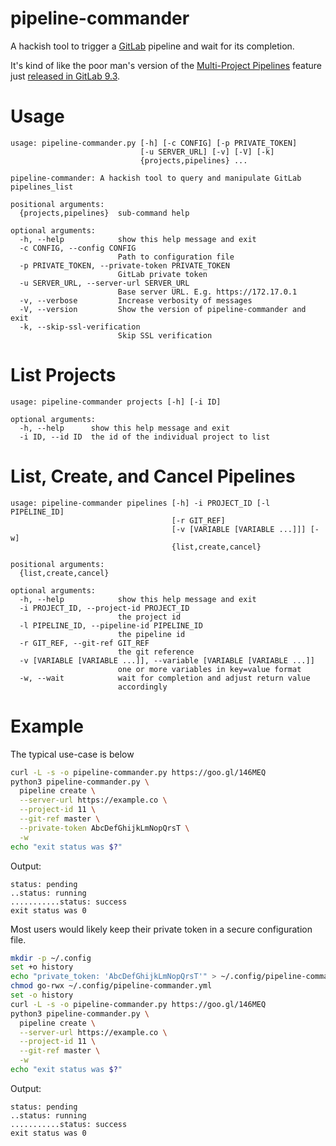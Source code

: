 # pipeline-commander
A hackish tool to trigger a [GitLab](https://gitlab.com) pipeline and wait for its completion.

It's kind of like the poor man's version of the [Multi-Project Pipelines](https://docs.gitlab.com/ee/ci/multi_project_pipeline_graphs.html) feature just [released in GitLab 9.3](https://about.gitlab.com/2017/06/22/gitlab-9-3-released/).

# Usage
```
usage: pipeline-commander.py [-h] [-c CONFIG] [-p PRIVATE_TOKEN]
                             [-u SERVER_URL] [-v] [-V] [-k]
                             {projects,pipelines} ...

pipeline-commander: A hackish tool to query and manipulate GitLab
pipelines_list

positional arguments:
  {projects,pipelines}  sub-command help

optional arguments:
  -h, --help            show this help message and exit
  -c CONFIG, --config CONFIG
                        Path to configuration file
  -p PRIVATE_TOKEN, --private-token PRIVATE_TOKEN
                        GitLab private token
  -u SERVER_URL, --server-url SERVER_URL
                        Base server URL. E.g. https://172.17.0.1
  -v, --verbose         Increase verbosity of messages
  -V, --version         Show the version of pipeline-commander and exit
  -k, --skip-ssl-verification
                        Skip SSL verification
```

# List Projects

```
usage: pipeline-commander projects [-h] [-i ID]

optional arguments:
  -h, --help      show this help message and exit
  -i ID, --id ID  the id of the individual project to list
```

# List, Create, and Cancel Pipelines

```
usage: pipeline-commander pipelines [-h] -i PROJECT_ID [-l PIPELINE_ID]
                                    [-r GIT_REF]
                                    [-v [VARIABLE [VARIABLE ...]]] [-w]
                                    {list,create,cancel}

positional arguments:
  {list,create,cancel}

optional arguments:
  -h, --help            show this help message and exit
  -i PROJECT_ID, --project-id PROJECT_ID
                        the project id
  -l PIPELINE_ID, --pipeline-id PIPELINE_ID
                        the pipeline id
  -r GIT_REF, --git-ref GIT_REF
                        the git reference
  -v [VARIABLE [VARIABLE ...]], --variable [VARIABLE [VARIABLE ...]]
                        one or more variables in key=value format
  -w, --wait            wait for completion and adjust return value
                        accordingly
```

# Example

The typical use-case is below

```bash
curl -L -s -o pipeline-commander.py https://goo.gl/146MEQ
python3 pipeline-commander.py \
  pipeline create \
  --server-url https://example.co \
  --project-id 11 \
  --git-ref master \
  --private-token AbcDefGhijkLmNopQrsT \
  -w
echo "exit status was $?"
```
Output:
```
status: pending
..status: running
...........status: success
exit status was 0
```

Most users would likely keep their private token in a secure configuration file.

```bash
mkdir -p ~/.config
set +o history
echo "private_token: 'AbcDefGhijkLmNopQrsT'" > ~/.config/pipeline-commander.yml
chmod go-rwx ~/.config/pipeline-commander.yml
set -o history
curl -L -s -o pipeline-commander.py https://goo.gl/146MEQ
python3 pipeline-commander.py \
  pipeline create \
  --server-url https://example.co \
  --project-id 11 \
  --git-ref master \
  -w
echo "exit status was $?"
```
Output:
```
status: pending
..status: running
...........status: success
exit status was 0
```
